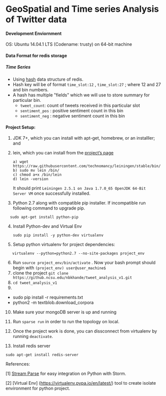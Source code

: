 # GeoSpatial and Time series Analysis of Twitter data

#### Development Enviornment
OS: Ubuntu 14.04.1 LTS (Codename: trusty) on 64-bit machine 


#### Data Format for redis storage

##### Time Series
- Using [hash](http://redis.io/commands/hincrby) data structure of redis. 
- Hash key will be of format `time_slot:12` , `time_slot:27` ; where 12 and 27 and bin numbers.
- A hash has multiple "fields" which we will use to store summary for particular bin.
  - `tweet_count`: count of tweets received in this particular slot
  - `sentiment_pos` : positive sentiment count in this bin 
  - `sentiment_neg` : negative sentiment count in this bin 



#### Project Setup:

1. JDK 7+, which you can install with apt-get, homebrew, or an installler; and
2. lein, which you can install from the [project’s page](http://leiningen.org/)
   ```
   a) wget https://raw.githubusercontent.com/technomancy/leiningen/stable/bin/lein
   b) sudo mv lein /bin/
   c) chmod a+x /bin/lein
   d) lein -version
   ```
   It should print `Leiningen 2.5.1 on Java 1.7.0_65 OpenJDK 64-Bit Server VM` once successfully installed.

3. Python 2.7 along with compatible pip installer. If incompatible run following command to upgrade pip.  
  ```
    sudo apt-get install python-pip
  ```
4. Install Python-dev and Virtual Env
   ```
   sudo pip install -y python-dev virtualenv
   ```
5. Setup python virtualenv for project dependencies:
 ```
    virtualenv --python=python2.7 --no-site-packages project_env
 ```
 
6. Run `source project_env/bin/activate` . Now your bash prompt should begin with 
`(project_env) user@user_machine$ `
7. clone the project `git clone https://github.ncsu.edu/nbkhande/tweet_analysis_v1.git`
8. `cd tweet_analysis_v1`
9. 
- sudo pip install -r requirements.txt
- python2 -m textblob.download_corpora 

10. Make sure your mongoDB server is up and running
11. Run `sparse run` in order to run the topology on local.
12. Once the project work is done, you can dissconnect from virtualenv by running `deactivate`.

13. Install redis server 
  ```
  sudo apt-get install redis-server
  ```

References:

[1] [Stream Parse](https://github.com/Parsely/streamparse) for easy integration on Python with Storm.

[2] [Virtual Env] (https://virtualenv.pypa.io/en/latest/) tool to create isolate environment for python project.
